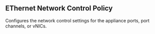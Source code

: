 ## EThernet Network Control Policy
Configures the network control settings for the appliance ports, port channels, or vNICs. 